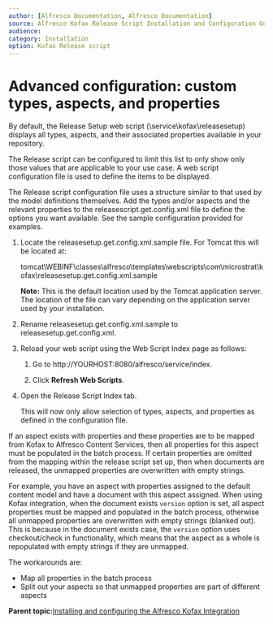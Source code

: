 ```yaml
---
author: [Alfresco Documentation, Alfresco Documentation]
source: Alfresco Kofax Release Script Installation and Configuration Guide \(Beta\)
audience: 
category: Installation
option: Kofax Release script
---
```


# Advanced configuration: custom types, aspects, and properties

By default, the Release Setup web script \(\\service\\kofax\\releasesetup\) displays all types, aspects, and their associated properties available in your repository.

The Release script can be configured to limit this list to only show only those values that are applicable to your use case. A web script configuration file is used to define the items to be displayed.

The Release script configuration file uses a structure similar to that used by the model definitions themselves. Add the types and/or aspects and the relevant properties to the releasescript.get.config.xml file to define the options you want available. See the sample configuration provided for examples.

1.  Locate the releasesetup.get.config.xml.sample file. For Tomcat this will be located at:

    tomcat\\WEBINF\\classes\\alfresco\\templates\\webscripts\\com\\microstrat\\kofax\\releasesetup.get.config.xml.sample

    **Note:** This is the default location used by the Tomcat application server. The location of the file can vary depending on the application server used by your installation.

2.  Rename releasesetup.get.config.xml.sample to releasesetup.get.config.xml.

3.  Reload your web script using the Web Script Index page as follows:

    1.  Go to http://YOURHOST:8080/alfresco/service/index.

    2.  Click **Refresh Web Scripts**.

4.  Open the Release Script Index tab.

    This will now only allow selection of types, aspects, and properties as defined in the configuration file.


If an aspect exists with properties and these properties are to be mapped from Kofax to Alfresco Content Services, then all properties for this aspect must be populated in the batch process. If certain properties are omitted from the mapping within the release script set up, then when documents are released, the unmapped properties are overwritten with empty strings.

For example, you have an aspect with properties assigned to the default content model and have a document with this aspect assigned. When using Kofax integration, when the document exists `version` option is set, all aspect properties must be mapped and populated in the batch process, otherwise all unmapped properties are overwritten with empty strings \(blanked out\). This is because in the document exists case, the `version` option uses checkout/check in functionality, which means that the aspect as a whole is repopulated with empty strings if they are unmapped.

The workarounds are:

-   Map all properties in the batch process
-   Split out your aspects so that unmapped properties are part of different aspects

**Parent topic:**[Installing and configuring the Alfresco Kofax Integration](../concepts/kofax-intro.md)

